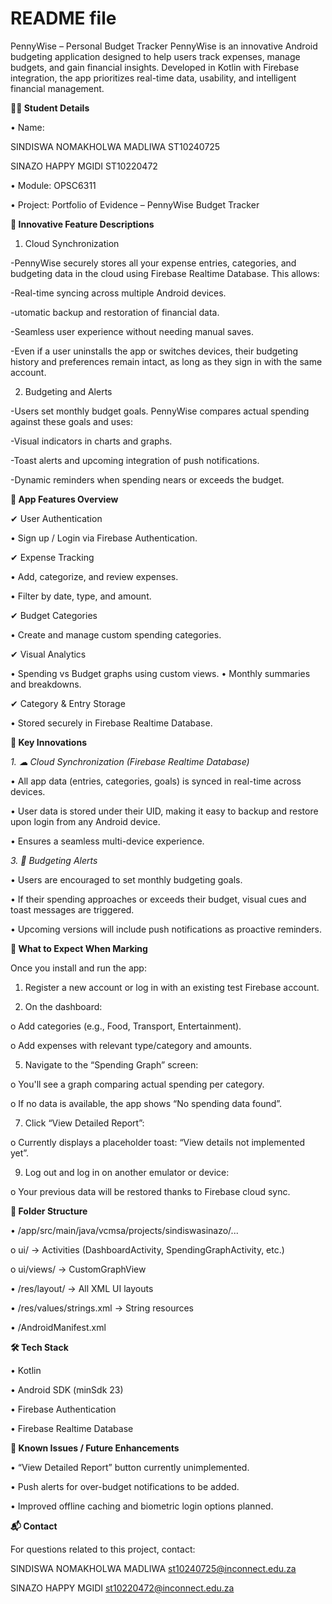 # README file
PennyWise – Personal Budget Tracker
PennyWise is an innovative Android budgeting application designed to help users track expenses, manage budgets, and gain financial insights. Developed in Kotlin with Firebase integration, the app prioritizes real-time data, usability, and intelligent financial management.

**👩‍💻 Student Details**

•	Name:

SINDISWA NOMAKHOLWA MADLIWA ST10240725

SINAZO HAPPY MGIDI ST10220472

•	Module: OPSC6311

•	Project: Portfolio of Evidence – PennyWise Budget Tracker

**🧠 Innovative Feature Descriptions**

1. Cloud Synchronization

  -PennyWise securely stores all your expense entries, categories, and budgeting data in the cloud using Firebase Realtime Database. This allows:

  -Real-time syncing across multiple Android devices.

  -utomatic backup and restoration of financial data.

  -Seamless user experience without needing manual saves.

  -Even if a user uninstalls the app or switches devices, their budgeting history and preferences remain intact, as long as they sign in with the same account.

2. Budgeting and Alerts

  -Users set monthly budget goals. PennyWise compares actual spending against these goals and uses:

  -Visual indicators in charts and graphs.

  -Toast alerts and upcoming integration of push notifications.

  -Dynamic reminders when spending nears or exceeds the budget.

**📱 App Features Overview**

✔ User Authentication

  •	Sign up / Login via Firebase Authentication.

✔ Expense Tracking

  •	Add, categorize, and review expenses.
  
  •	Filter by date, type, and amount.
  
✔ Budget Categories

  •	Create and manage custom spending categories.
  
✔ Visual Analytics

  •	Spending vs Budget graphs using custom views.
  •	Monthly summaries and breakdowns.
  
✔ Category & Entry Storage

•	Stored securely in Firebase Realtime Database.

**🚀 Key Innovations**

*1.	☁ Cloud Synchronization (Firebase Realtime Database)*
   
•	All app data (entries, categories, goals) is synced in real-time across devices.

•	User data is stored under their UID, making it easy to backup and restore upon login from any Android device.

•	Ensures a seamless multi-device experience.

*3.	🔔 Budgeting Alerts*

•	Users are encouraged to set monthly budgeting goals.

•	If their spending approaches or exceeds their budget, visual cues and toast messages are triggered.

•	Upcoming versions will include push notifications as proactive reminders.

**🧪 What to Expect When Marking**

Once you install and run the app:

1.	Register a new account or log in with an existing test Firebase account.

3.	On the dashboard:

o	Add categories (e.g., Food, Transport, Entertainment).

o	Add expenses with relevant type/category and amounts.

5.	Navigate to the “Spending Graph” screen:
   
o	You'll see a graph comparing actual spending per category.

o	If no data is available, the app shows “No spending data found”.

7.	Click “View Detailed Report”:
   
o	Currently displays a placeholder toast: “View details not implemented yet”.

9.	Log out and log in on another emulator or device:
    
o	Your previous data will be restored thanks to Firebase cloud sync.

**📁 Folder Structure**

•	/app/src/main/java/vcmsa/projects/sindiswasinazo/...

o	ui/ → Activities (DashboardActivity, SpendingGraphActivity, etc.)

o	ui/views/ → CustomGraphView

•	/res/layout/ → All XML UI layouts

•	/res/values/strings.xml → String resources

•	/AndroidManifest.xml

**🛠 Tech Stack**

•	Kotlin

•	Android SDK (minSdk 23)

•	Firebase Authentication

•	Firebase Realtime Database

**📌 Known Issues / Future Enhancements**

•	“View Detailed Report” button currently unimplemented.

•	Push alerts for over-budget notifications to be added.

•	Improved offline caching and biometric login options planned.

**📬 Contact**

For questions related to this project, contact:

SINDISWA NOMAKHOLWA MADLIWA st10240725@inconnect.edu.za

SINAZO HAPPY MGIDI st10220472@inconnect.edu.za


